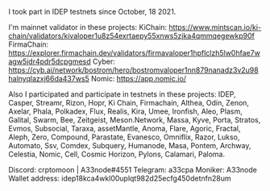 I took part in IDEP testnets since October, 18 2021.

I'm mainnet validator in these projects:
KiChain: https://www.mintscan.io/ki-chain/validators/kivaloper1u8z54exrtaepy55xnws5zjka4qmmqegewkp90f
FirmaChain: https://explorer.firmachain.dev/validators/firmavaloper1hpflclzh5lw0hfae7wagw5jdr4pdr5dcpgmesd
Cyber: https://cyb.ai/network/bostrom/hero/bostromvaloper1nn879nanadz3v2u98halnyqlazxj66da437ws5
Nomic: https://app.nomic.io/

Also I participated and participate in testnets in these projects: 
IDEP, Casper, Streamr, Rizon, Hopr, Ki Chain, Firmachain, Althea, Odin, Zenon, Axelar, Phala, Polkadex, Flux, Realis, Kira, Umee, Ironfish, Aleo, Plasm, Galital, Swarm, Bee, Zeitgeist, Meson.Network, Massa, Kyve, Porta, Stratos, Evmos, Subsocial, Taraxa, assetMantle, Anoma, Flare, Agoric, Fractal, Aleph, Zero, Compound, Parastate, Evanesco, Omniflix, Razor, Lukso, Automato, Ssv, Comdex, Subquery, Humanode, Masa, Pontem, Archway, Celestia, Nomic, Cell, Cosmic Horizon, Pylons, Calamari, Paloma.

Discord: crptomoon | A33node#4551
Telegram: a33cpa
Moniker: A33node
Wallet address: idep18kca4wkl00uplqt982d25ecfg450detnfn28um
